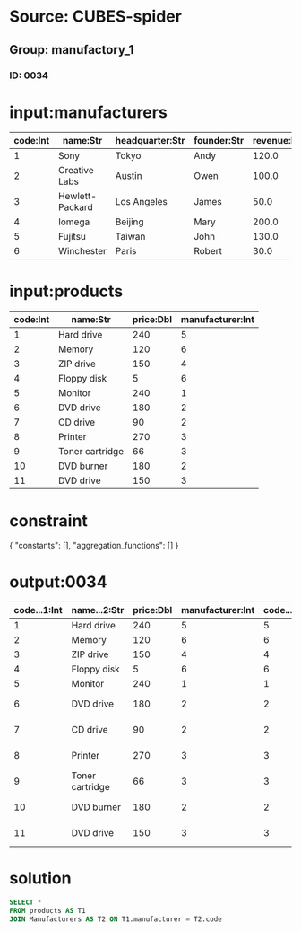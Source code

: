 # Source: CUBES-spider
## Group: manufactory_1
### ID: 0034

# input:manufacturers

| code:Int | name:Str | headquarter:Str | founder:Str | revenue:Dbl |
|---|---|---|---|---|
| 1 | Sony | Tokyo | Andy | 120.0 |
| 2 | Creative Labs | Austin | Owen | 100.0 |
| 3 | Hewlett-Packard | Los Angeles | James | 50.0 |
| 4 | Iomega | Beijing | Mary | 200.0 |
| 5 | Fujitsu | Taiwan | John | 130.0 |
| 6 | Winchester | Paris | Robert | 30.0 |

# input:products

| code:Int | name:Str | price:Dbl | manufacturer:Int |
|---|---|---|---|
| 1 | Hard drive | 240 | 5 |
| 2 | Memory | 120 | 6 |
| 3 | ZIP drive | 150 | 4 |
| 4 | Floppy disk | 5 | 6 |
| 5 | Monitor | 240 | 1 |
| 6 | DVD drive | 180 | 2 |
| 7 | CD drive | 90 | 2 |
| 8 | Printer | 270 | 3 |
| 9 | Toner cartridge | 66 | 3 |
| 10 | DVD burner | 180 | 2 |
| 11 | DVD drive | 150 | 3 |

# constraint

{
  "constants": [],
  "aggregation_functions": []
}

# output:0034

| code...1:Int | name...2:Str | price:Dbl | manufacturer:Int | code...5:Int | name...6:Str | headquarter:Str | founder:Str | revenue:Dbl |
|---|---|---|---|---|---|---|---|---|
| 1 | Hard drive | 240 | 5 | 5 | Fujitsu | Taiwan | John | 130.0 |
| 2 | Memory | 120 | 6 | 6 | Winchester | Paris | Robert | 30.0 |
| 3 | ZIP drive | 150 | 4 | 4 | Iomega | Beijing | Mary | 200.0 |
| 4 | Floppy disk | 5 | 6 | 6 | Winchester | Paris | Robert | 30.0 |
| 5 | Monitor | 240 | 1 | 1 | Sony | Tokyo | Andy | 120.0 |
| 6 | DVD drive | 180 | 2 | 2 | Creative Labs | Austin | Owen | 100.0 |
| 7 | CD drive | 90 | 2 | 2 | Creative Labs | Austin | Owen | 100.0 |
| 8 | Printer | 270 | 3 | 3 | Hewlett-Packard | Los Angeles | James | 50.0 |
| 9 | Toner cartridge | 66 | 3 | 3 | Hewlett-Packard | Los Angeles | James | 50.0 |
| 10 | DVD burner | 180 | 2 | 2 | Creative Labs | Austin | Owen | 100.0 |
| 11 | DVD drive | 150 | 3 | 3 | Hewlett-Packard | Los Angeles | James | 50.0 |

# solution

```sql
SELECT *
FROM products AS T1
JOIN Manufacturers AS T2 ON T1.manufacturer = T2.code
```
